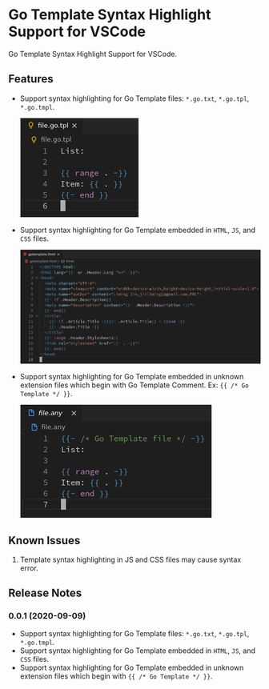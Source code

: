 # Go Template Syntax Highlight Support for VSCode

Go Template Syntax Highlight Support for VSCode.

## Features

- Support syntax highlighting for Go Template files: `*.go.txt`, `*.go.tpl`, `*.go.tmpl`.

   ![HTML File](./assets/screenshots/tpl.png)
- Support syntax highlighting for Go Template embedded in `HTML`, `JS`, and `CSS` files.

   ![HTML File](./assets/screenshots/html.png)
- Support syntax highlighting for Go Template embedded in unknown extension files which begin with Go Template Comment. Ex: `{{ /* Go Template */ }}`.

   ![HTML File](./assets/screenshots/comment.png)

## Known Issues

1. Template syntax highlighting in JS and CSS files may cause syntax error.

## Release Notes

### 0.0.1 (2020-09-09)

- Support syntax highlighting for Go Template files: `*.go.txt`, `*.go.tpl`, `*.go.tmpl`.
- Support syntax highlighting for Go Template embedded in `HTML`, `JS`, and `CSS` files.
- Support syntax highlighting for Go Template embedded in unknown extension files which begin with `{{ /* Go Template */ }}`.
